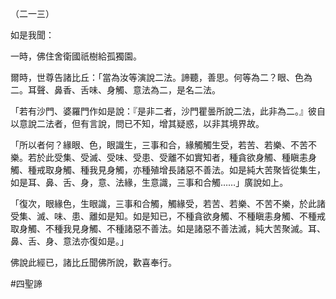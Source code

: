 （二一三）

如是我聞：

一時，佛住舍衛國祇樹給孤獨園。

爾時，世尊告諸比丘：「當為汝等演說二法。諦聽，善思。何等為二？眼、色為二。耳聲、鼻香、舌味、身觸、意法為二，是名二法。

「若有沙門、婆羅門作如是說：『是非二者，沙門瞿曇所說二法，此非為二。』彼自以意說二法者，但有言說，問已不知，增其疑惑，以非其境界故。

「所以者何？緣眼、色，眼識生，三事和合，緣觸觸生受，若苦、若樂、不苦不樂。若於此受集、受滅、受味、受患、受離不如實知者，種貪欲身觸、種瞋恚身觸、種戒取身觸、種我見身觸，亦種殖增長諸惡不善法。如是純大苦聚皆從集生，如是耳、鼻、舌、身，意、法緣，生意識，三事和合觸……」廣說如上。

「復次，眼緣色，生眼識，三事和合觸，觸緣受，若苦、若樂、不苦不樂，於此諸受集、滅、味、患、離如是知。如是知已，不種貪欲身觸、不種瞋恚身觸、不種戒取身觸、不種我見身觸、不種諸惡不善法。如是諸惡不善法滅，純大苦聚滅。耳、鼻、舌、身、意法亦復如是。」

佛說此經已，諸比丘聞佛所說，歡喜奉行。



#四聖諦
